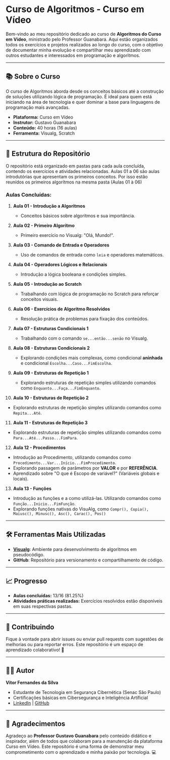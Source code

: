 # Curso de Algoritmos - Curso em Vídeo

Bem-vindo ao meu repositório dedicado ao curso de **Algoritmos do Curso em Vídeo**, ministrado pelo Professor Guanabara. Aqui estão organizados todos os exercícios e projetos realizados ao longo do curso, com o objetivo de documentar minha evolução e compartilhar meu aprendizado com outros estudantes e interessados em programação e algoritmos.

---

## 📚 **Sobre o Curso**
O curso de Algoritmos aborda desde os conceitos básicos até a construção de soluções utilizando lógica de programação. É ideal para quem está iniciando na área de tecnologia e quer dominar a base para linguagens de programação mais avançadas. 

- **Plataforma:** Curso em Vídeo
- **Instrutor:** Gustavo Guanabara
- **Conteúdo:** 40 horas (16 aulas)
- **Ferramenta:** Visualg, Scratch

---

## 📂 **Estrutura do Repositório**
O repositório está organizado em pastas para cada aula concluída, contendo os exercícios e atividades relacionadas.
Aulas 01 a 06 são aulas introdutórias que apresentam os primeiros conceitos. Por isso estão reunídos os primeiros algorítmos na mesma pasta (Aulas 01 à 06) 

### **Aulas Concluídas:**

1. **Aula 01 - Introdução a Algoritmos**  
   - Conceitos básicos sobre algoritmos e sua importância.

2. **Aula 02 - Primeiro Algoritmo**  
   - Primeiro exercício no Visualg: "Olá, Mundo!".

3. **Aula 03 - Comando de Entrada e Operadores**  
   - Uso de comandos de entrada como `leia` e operadores matemáticos.

4. **Aula 04 - Operadores Lógicos e Relacionais**  
   - Introdução a lógica booleana e condições simples.

5. **Aula 05 - Introdução ao Scratch**  
   - Trabalhando com lógica de programação no Scratch para reforçar conceitos visuais.

6. **Aula 06 - Exercícios de Algoritmo Resolvidos**  
   - Resolução prática de problemas para fixação dos conteúdos.

7. **Aula 07 - Estruturas Condicionais 1**  
   - Trabalhando com o comando `se...então...senão` no Visualg.

8. **Aula 08 - Estruturas Condicionais 2**  
   - Explorando condições mais complexas, como condicional **aninhada** e condicional `Escolha...Caso...FimEscolha`.
     
9. **Aula 09 - Estruturas de Repetição 1**  
   - Explorando estruturas de repetição simples utilizando comandos como `Enquanto...Faça...FimEnquanto`.
     
10. **Aula 10 - Estruturas de Repetição 2**  
   - Explorando estruturas de repetição simples utilizando comandos como `Repita...Até`. 

11. **Aula 11 - Estruturas de Repetição 3**  
   - Explorando estruturas de repetição simples utilizando comandos como `Para...Até...Passo...FimPara`.
     
12. **Aula 12 - Procedimentos**  
   - Introdução ao Procedimento, utilizando comandos como `Procedimento...Var...Início...FimProcedimento`. 
   - Explorando passagem de parâmetros por **VALOR** e por **REFERÊNCIA**.
   - Aprendizado sobre "O que é Escopo de variável?" (Variáveis globais e locais).

13. **Aula 13 - Funções**  
   - Introdução as funções e a como utilizá-las. Utilizando comandos como `Função...Inicio...FimFunção`.
   - Explorando funções nativas do VisuAlg, como `Compr(), Copia(), Maiusc(), Minusc(), Asc(), Carac(), Pos()`

---

## 🛠️ **Ferramentas Mais Utilizadas**
- **[Visualg](https://sourceforge.net/projects/visualg30/)**: Ambiente para desenvolvimento de algoritmos em pseudocódigo.
- **GitHub**: Repositório para versionamento e compartilhamento de código.

---

## 📈 **Progresso**
- **Aulas concluídas:** 13/16 (81.25%)
- **Atividades práticas realizadas:** Exercícios resolvidos estão disponíveis em suas respectivas pastas.

---

## 🤝 **Contribuindo**
Fique à vontade para abrir issues ou enviar pull requests com sugestões de melhorias ou para reportar erros. 
Este repositório é um espaço de aprendizado colaborativo! 🚀

---

## 🧑‍💻 **Autor**
**Vitor Fernandes da Silva**  
- Estudante de Tecnologia em Segurança Cibernética (Senac São Paulo)
- Certificações básicas em Cibersegurança e Inteligência Artificial
- [LinkedIn](https://www.linkedin.com/in/vifernandescybersec/) | [GitHub](https://github.com/Vifernandestech)

---

## 🌟 **Agradecimentos**
Agradeço ao **Professor Gustavo Guanabara** pelo conteúdo didático e inspirador, além de todos que colaboram para a manutenção da plataforma Curso em Vídeo. Este repositório é uma forma de demonstrar meu comprometimento com o aprendizado e minha paixão por tecnologia. 💻
